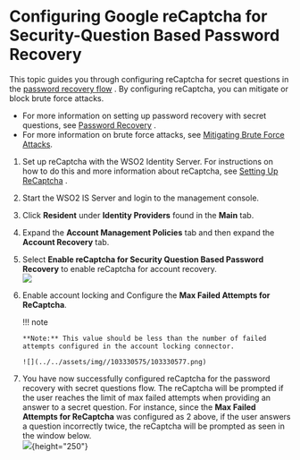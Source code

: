 # Configuring Google reCaptcha for Security-Question Based Password Recovery

This topic guides you through configuring reCaptcha for secret questions
in the [password recovery
flow](Password-Recovery_103330558.html#PasswordRecovery-Recoveryusingchallengequestions)
. By configuring reCaptcha, you can mitigate or block brute force
attacks.

  

-   For more information on setting up password recovery with secret
    questions, see [Password
    Recovery](Password-Recovery_103330558.html#PasswordRecovery-Recoveryusingchallengequestions)
    .
-   For more information on brute force attacks, see [Mitigating Brute
    Force Attacks](_Mitigating_Brute_Force_Attacks_).

  

1.  Set up reCaptcha with the WSO2 Identity Server. For instructions on
    how to do this and more information about reCaptcha, see [Setting Up
    ReCaptcha](https://docs.wso2.com/display/IS530/Setting+Up+ReCaptcha)
    .
2.  Start the WSO2 IS Server and login to the management console.
3.  Click **Resident** under **Identity Providers** found in the
    **Main** tab.
4.  Expand the **Account Management Policies** tab and then expand the
    **Account Recovery** tab.
5.  Select **Enable reCaptcha for Security Question Based Password
    Recovery** to enable reCaptcha for account recovery.  
    ![](../../assets/img//103330575/103330576.png) 

6.  Enable account locking and Configure the **Max Failed Attempts for
    ReCaptcha**.

    !!! note
    
        **Note:** This value should be less than the number of failed
        attempts configured in the account locking connector.
    
        ![](../../assets/img//103330575/103330577.png)
    

7.  You have now successfully configured reCaptcha for the password
    recovery with secret questions flow. The reCaptcha will be prompted
    if the user reaches the limit of max failed attempts when providing
    an answer to a secret question. For instance, since the **Max Failed
    Attempts for ReCaptcha** was configured as 2 above, if the user
    answers a question incorrectly twice, the reCaptcha will be prompted
    as seen in the window below.  
    ![](../../assets/img//103330575/103330579.png){height="250"}
